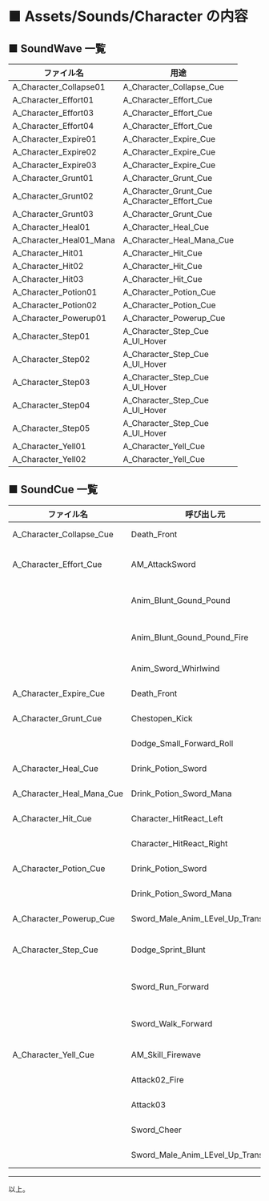 # ■ Assets/Sounds/Character の内容

## ■ SoundWave 一覧
| ファイル名 | 用途 |
| ----- | ----- |
| A_Character_Collapse01 | A_Character_Collapse_Cue |
| A_Character_Effort01 | A_Character_Effort_Cue |
| A_Character_Effort03 | A_Character_Effort_Cue |
| A_Character_Effort04 | A_Character_Effort_Cue |
| A_Character_Expire01 | A_Character_Expire_Cue |
| A_Character_Expire02 | A_Character_Expire_Cue |
| A_Character_Expire03 | A_Character_Expire_Cue |
| A_Character_Grunt01 | A_Character_Grunt_Cue |
| A_Character_Grunt02 | A_Character_Grunt_Cue<br>A_Character_Effort_Cue |
| A_Character_Grunt03 | A_Character_Grunt_Cue |
| A_Character_Heal01 | A_Character_Heal_Cue |
| A_Character_Heal01_Mana | A_Character_Heal_Mana_Cue |
| A_Character_Hit01 | A_Character_Hit_Cue |
| A_Character_Hit02 | A_Character_Hit_Cue |
| A_Character_Hit03 | A_Character_Hit_Cue |
| A_Character_Potion01 | A_Character_Potion_Cue |
| A_Character_Potion02 | A_Character_Potion_Cue |
| A_Character_Powerup01 | A_Character_Powerup_Cue |
| A_Character_Step01 | A_Character_Step_Cue<br>A_UI_Hover |
| A_Character_Step02 | A_Character_Step_Cue<br>A_UI_Hover |
| A_Character_Step03 | A_Character_Step_Cue<br>A_UI_Hover |
| A_Character_Step04 | A_Character_Step_Cue<br>A_UI_Hover |
| A_Character_Step05 | A_Character_Step_Cue<br>A_UI_Hover |
| A_Character_Yell01 | A_Character_Yell_Cue |
| A_Character_Yell02 | A_Character_Yell_Cue |

## ■ SoundCue 一覧
| ファイル名 | 呼び出し元 | 属性 |
| ----- | ----- | ----- |
| A_Character_Collapse_Cue | Death_Front | Notifies で指定 |
| A_Character_Effort_Cue | AM_AttackSword | Notifies で指定(Combo3) |
| | Anim_Blunt_Gound_Pound | Notifies で指定(２回) |
| | Anim_Blunt_Gound_Pound_Fire | Notifies で指定(２回) |
| | Anim_Sword_Whirlwind | Notifies で指定 |
| A_Character_Expire_Cue | Death_Front | Notifies で指定 |
| A_Character_Grunt_Cue | Chestopen_Kick | Notifies で指定 |
| | Dodge_Small_Forward_Roll | Notifies で指定 |
| A_Character_Heal_Cue | Drink_Potion_Sword | Notifies で指定 |
| A_Character_Heal_Mana_Cue | Drink_Potion_Sword_Mana | Notifies で指定 |
| A_Character_Hit_Cue | Character_HitReact_Left | Notifies で指定 |
| | Character_HitReact_Right | Notifies で指定 |
| A_Character_Potion_Cue | Drink_Potion_Sword | Notifies で指定 |
| | Drink_Potion_Sword_Mana | Notifies で指定 |
| A_Character_Powerup_Cue | Sword_Male_Anim_LEvel_Up_Transition | Notifies で指定 |
| A_Character_Step_Cue | Dodge_Sprint_Blunt | Notifies で指定(２回) |
| | Sword_Run_Forward | Notifies で指定(２回) |
| | Sword_Walk_Forward | Notifies で指定(４回) |
| A_Character_Yell_Cue | AM_Skill_Firewave | Notifies で指定 |
| | Attack02_Fire | Notifies で指定 |
| | Attack03 | Notifies で指定 |
| | Sword_Cheer | Notifies で指定 |
| | Sword_Male_Anim_LEvel_Up_Transition | Notifies で指定 |

----
以上。
